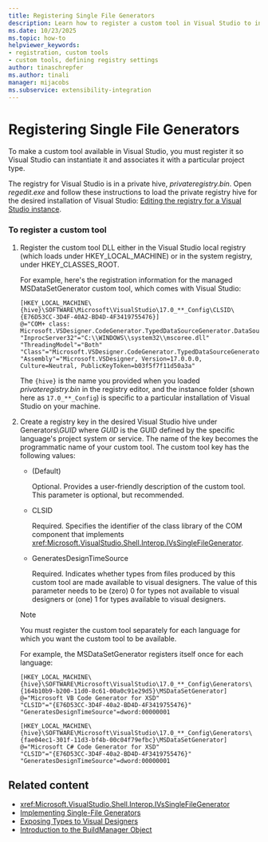 ```yaml
---
title: Registering Single File Generators
description: Learn how to register a custom tool in Visual Studio to instantiate it and associate it with a particular project type.
ms.date: 10/23/2025
ms.topic: how-to
helpviewer_keywords:
- registration, custom tools
- custom tools, defining registry settings
author: tinaschrepfer
ms.author: tinali
manager: mijacobs
ms.subservice: extensibility-integration
---
```

# Registering Single File Generators

To make a custom tool available in Visual Studio, you must register it so Visual Studio can instantiate it and associates it with a particular project type.

The registry for Visual Studio is in a private hive, *privateregistry.bin*. Open *regedit.exe* and follow these instructions to load the private registry hive for the desired installation of Visual Studio: [Editing the registry for a Visual Studio instance](../../install/tools-for-managing-visual-studio-instances.md#editing-the-registry-for-a-visual-studio-instance).

### To register a custom tool

1. Register the custom tool DLL either in the Visual Studio local registry (which loads under HKEY_LOCAL_MACHINE) or in the system registry, under HKEY_CLASSES_ROOT.

    For example, here's the registration information for the managed MSDataSetGenerator custom tool, which comes with Visual Studio:

   ```
   [HKEY_LOCAL_MACHINE\{hive}\SOFTWARE\Microsoft\VisualStudio\17.0_**_Config\CLSID\{E76D53CC-3D4F-40A2-BD4D-4F3419755476}]
   @="COM+ class: Microsoft.VSDesigner.CodeGenerator.TypedDataSourceGenerator.DataSourceGeneratorWrapper"
   "InprocServer32"="C:\\WINDOWS\\system32\\mscoree.dll"
   "ThreadingModel"="Both"
   "Class"="Microsoft.VSDesigner.CodeGenerator.TypedDataSourceGenerator.DataSourceGeneratorWrapper"
   "Assembly"="Microsoft.VSDesigner, Version=17.0.0.0, Culture=Neutral, PublicKeyToken=b03f5f7f11d50a3a"
   ```

   The `{hive}` is the name you provided when you loaded *privateregistry.bin* in the registry editor, and the instance folder (shown here as `17.0_**_Config`) is specific to a particular installation of Visual Studio on your machine.

2. Create a registry key in the desired Visual Studio hive under Generators\\*GUID* where *GUID* is the GUID defined by the specific language's project system or service. The name of the key becomes the programmatic name of your custom tool. The custom tool key has the following values:

   - (Default)

        Optional. Provides a user-friendly description of the custom tool. This parameter is optional, but recommended.

   - CLSID

        Required. Specifies the identifier of the class library of the COM component that implements <xref:Microsoft.VisualStudio.Shell.Interop.IVsSingleFileGenerator>.

   - GeneratesDesignTimeSource

        Required. Indicates whether types from files produced by this custom tool are made available to visual designers. The value of this parameter needs to be (zero) 0 for types not available to visual designers or (one) 1 for types available to visual designers.

   > [!NOTE]
   > You must register the custom tool separately for each language for which you want the custom tool to be available.

    For example, the MSDataSetGenerator registers itself once for each language:

   ```
   [HKEY_LOCAL_MACHINE\{hive}\SOFTWARE\Microsoft\VisualStudio\17.0_**_Config\Generators\{164b10b9-b200-11d0-8c61-00a0c91e29d5}\MSDataSetGenerator]
   @="Microsoft VB Code Generator for XSD"
   "CLSID"="{E76D53CC-3D4F-40a2-BD4D-4F3419755476}"
   "GeneratesDesignTimeSource"=dword:00000001

   [HKEY_LOCAL_MACHINE\{hive}\SOFTWARE\Microsoft\VisualStudio\17.0_**_Config\Generators\{fae04ec1-301f-11d3-bf4b-00c04f79efbc}\MSDataSetGenerator]
   @="Microsoft C# Code Generator for XSD"
   "CLSID"="{E76D53CC-3D4F-40a2-BD4D-4F3419755476}"
   "GeneratesDesignTimeSource"=dword:00000001
   ```

## Related content
- <xref:Microsoft.VisualStudio.Shell.Interop.IVsSingleFileGenerator>
- [Implementing Single-File Generators](../../extensibility/internals/implementing-single-file-generators.md)
- [Exposing Types to Visual Designers](../../extensibility/internals/exposing-types-to-visual-designers.md)
- [Introduction to the BuildManager Object](/previous-versions/8f9kffa8(v=vs.140))
